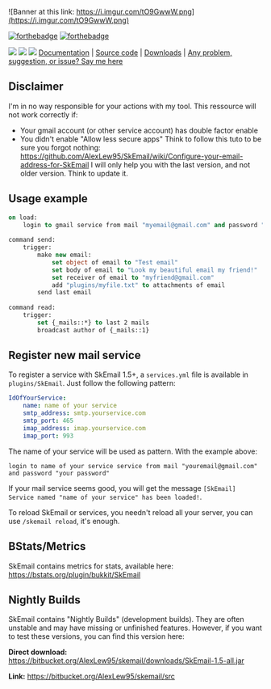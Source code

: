 ![Banner at this link: https://i.imgur.com/tO9GwwW.png](https://i.imgur.com/tO9GwwW.png)

[![forthebadge](https://forthebadge.com/images/badges/made-with-java.svg)](https://forthebadge.com)
[![forthebadge](https://forthebadge.com/images/badges/uses-git.svg)](https://forthebadge.com)

[![](https://img.shields.io/github/issues/AlexLew95/SkEmail.svg?style=for-the-badge)](https://github.com/AlexLew95/SkEmail/issues) ![](https://img.shields.io/github/forks/AlexLew95/SkEmail.svg?style=for-the-badge) ![](https://img.shields.io/github/stars/AlexLew95/SkEmail.svg?style=for-the-badge)
[Documentation](https://skripthub.net/docs/?addon=SkEmail) | [Source code](https://github.com/AlexLew95/SkEmail) | [Downloads](https://github.com/AlexLew95/SkEmail/releases) | [Any problem, suggestion, or issue? Say me here](https://github.com/AlexLew95/SkEmail/issues/new?template=bug_report.md)

## Disclaimer

I'm in no way responsible for your actions with my tool.
This ressource will not work correctly if:
- Your gmail account (or other service account) has double factor enable
- You didn't enable "Allow less secure apps"
Think to follow this tuto to be sure you forgot nothing: https://github.com/AlexLew95/SkEmail/wiki/Configure-your-email-address-for-SkEmail
I will only help you with the last version, and not older version. Think to update it.

## Usage example

```vb
on load:
    login to gmail service from mail "myemail@gmail.com" and password "my password"
 
command send:
    trigger:
        make new email:
            set object of email to "Test email"
            set body of email to "Look my beautiful email my friend!"
            set receiver of email to "myfriend@gmail.com"
            add "plugins/myfile.txt" to attachments of email
        send last email
     
command read:
    trigger:
        set {_mails::*} to last 2 mails
        broadcast author of {_mails::1}
```

## Register new mail service

To register a service with SkEmail 1.5+, a ``services.yml`` file is available in ``plugins/SkEmail``. Just follow the following pattern:

```yaml
IdOfYourService:
    name: name of your service
    smtp_address: smtp.yourservice.com
    smtp_port: 465
    imap_address: imap.yourservice.com
    imap_port: 993
```

The name of your service will be used as pattern. With the example above:
```
login to name of your service service from mail "youremail@gmail.com" and password "your password"
```

If your mail service seems good, you will get the message ``[SkEmail] Service named "name of your service" has been loaded!``.

To reload SkEmail or services, you needn't reload all your server, you can use ``/skemail reload``, it's enough.

## BStats/Metrics

SkEmail contains metrics for stats, available here:
https://bstats.org/plugin/bukkit/SkEmail

## Nightly Builds

SkEmail contains "Nightly Builds" (development builds). They are often unstable and may have missing or unfinished features. However, if you want to test these versions, you can find this version here:

**Direct download:** https://bitbucket.org/AlexLew95/skemail/downloads/SkEmail-1.5-all.jar

**Link:** https://bitbucket.org/AlexLew95/skemail/src